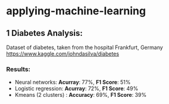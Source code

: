 # applying-machine-learning

## 1 Diabetes Analysis:
Dataset of diabetes, taken from the hospital Frankfurt, Germany https://www.kaggle.com/johndasilva/diabetes 

### Results:
- Neural networks: **Acurray**: 77%, **F1 Score**: 51%
- Logistic regression: **Acurray**: 72%, **F1 Score**: 49%
- Kmeans (2 clusters) : **Accuracy**: 69%, **F1 Score**: 39%
